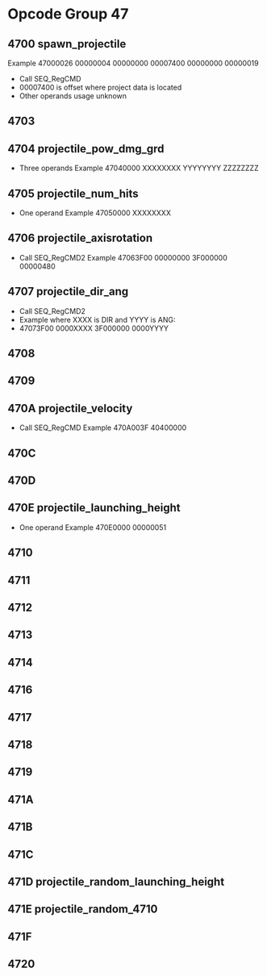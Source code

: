 # Opcode Group 47

## 4700 spawn\_projectile
Example 47000026 00000004 00000000 00007400 00000000 00000019
- Call SEQ\_RegCMD
- 00007400 is offset where project data is located
- Other operands usage unknown

## 4703

## 4704 projectile\_pow\_dmg\_grd
- Three operands
Example 47040000 XXXXXXXX YYYYYYYY ZZZZZZZZ

## 4705 projectile\_num\_hits
- One operand
Example 47050000 XXXXXXXX

## 4706 projectile\_axisrotation
- Call SEQ\_RegCMD2
Example 47063F00 00000000 3F000000 00000480

## 4707 projectile\_dir\_ang
- Call SEQ\_RegCMD2
- Example where XXXX is DIR and YYYY is ANG:
- 47073F00 0000XXXX 3F000000 0000YYYY

## 4708

## 4709

## 470A projectile\_velocity
- Call SEQ\_RegCMD
Example 470A003F 40400000

## 470C

## 470D

## 470E projectile\_launching\_height
- One operand
Example 470E0000 00000051

## 4710

## 4711

## 4712

## 4713

## 4714

## 4716

## 4717

## 4718

## 4719

## 471A

## 471B

## 471C

## 471D projectile\_random\_launching\_height

## 471E projectile\_random\_4710

## 471F

## 4720
